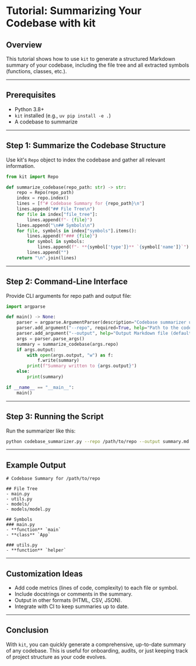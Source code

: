 # Tutorial: Summarizing Your Codebase with kit

## Overview

This tutorial shows how to use `kit` to generate a structured Markdown summary of your codebase, including the file tree and all extracted symbols (functions, classes, etc.).

---

## Prerequisites

- Python 3.8+
- `kit` installed (e.g., `uv pip install -e .`)
- A codebase to summarize

---

## Step 1: Summarize the Codebase Structure

Use kit's `Repo` object to index the codebase and gather all relevant information.

```python
from kit import Repo

def summarize_codebase(repo_path: str) -> str:
    repo = Repo(repo_path)
    index = repo.index()
    lines = [f"# Codebase Summary for {repo_path}\n"]
    lines.append("## File Tree\n")
    for file in index["file_tree"]:
        lines.append(f"- {file}")
    lines.append("\n## Symbols\n")
    for file, symbols in index["symbols"].items():
        lines.append(f"### {file}")
        for symbol in symbols:
            lines.append(f"- **{symbol['type']}** `{symbol['name']}`")
        lines.append("")
    return "\n".join(lines)
```

---

## Step 2: Command-Line Interface

Provide CLI arguments for repo path and output file:

```python
import argparse

def main() -> None:
    parser = argparse.ArgumentParser(description="Codebase summarizer using kit.")
    parser.add_argument("--repo", required=True, help="Path to the code repository")
    parser.add_argument("--output", help="Output Markdown file (default: stdout)")
    args = parser.parse_args()
    summary = summarize_codebase(args.repo)
    if args.output:
        with open(args.output, "w") as f:
            f.write(summary)
        print(f"Summary written to {args.output}")
    else:
        print(summary)

if __name__ == "__main__":
    main()
```

---

## Step 3: Running the Script

Run the summarizer like this:

```sh
python codebase_summarizer.py --repo /path/to/repo --output summary.md
```

---

## Example Output

```
# Codebase Summary for /path/to/repo

## File Tree
- main.py
- utils.py
- models/
- models/model.py

## Symbols
### main.py
- **function** `main`
- **class** `App`

### utils.py
- **function** `helper`
```

---

## Customization Ideas

- Add code metrics (lines of code, complexity) to each file or symbol.
- Include docstrings or comments in the summary.
- Output in other formats (HTML, CSV, JSON).
- Integrate with CI to keep summaries up to date.

---

## Conclusion

With `kit`, you can quickly generate a comprehensive, up-to-date summary of any codebase. This is useful for onboarding, audits, or just keeping track of project structure as your code evolves.
